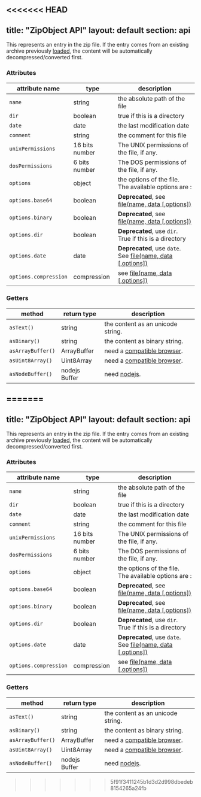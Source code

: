 <<<<<<< HEAD
---
title: "ZipObject API"
layout: default
section: api
---

This represents an entry in the zip file. If the entry comes from an existing
archive previously [loaded]({{site.baseurl}}/documentation/api_jszip/load.html), the content
will be automatically decompressed/converted first.

### Attributes

attribute name              | type        | description
----------------------------|-------------|-------------
`name`                      | string      | the absolute path of the file
`dir`                       | boolean     | true if this is a directory
`date`                      | date        | the last modification date
`comment`                   | string      | the comment for this file
`unixPermissions`           | 16 bits number | The UNIX permissions of the file, if any.
`dosPermissions`            | 6 bits number  | The DOS permissions of the file, if any.
`options`                   | object      | the options of the file. The available options are :
`options.base64`            | boolean     | **Deprecated**, see [file(name, data [,options])]({{site.baseurl}}/documentation/api_jszip/file_data.html)
`options.binary`            | boolean     | **Deprecated**, see [file(name, data [,options])]({{site.baseurl}}/documentation/api_jszip/file_data.html)
`options.dir`               | boolean     | **Deprecated**, use `dir`. True if this is a directory
`options.date`              | date        | **Deprecated**, use `date`. See [file(name, data [,options])]({{site.baseurl}}/documentation/api_jszip/file_data.html)
`options.compression`       | compression | see [file(name, data [,options])]({{site.baseurl}}/documentation/api_jszip/file_data.html)


### Getters

method            | return type   | description
------------------|---------------|-------------
`asText()`        | string        | the content as an unicode string.
`asBinary()`      | string        | the content as binary string.
`asArrayBuffer()` | ArrayBuffer   | need a [compatible browser]({{site.baseurl}}/documentation/api_jszip/support.html).
`asUint8Array()`  | Uint8Array    | need a [compatible browser]({{site.baseurl}}/documentation/api_jszip/support.html).
`asNodeBuffer()`  | nodejs Buffer | need [nodejs]({{site.baseurl}}/documentation/api_jszip/support.html).
=======
---
title: "ZipObject API"
layout: default
section: api
---

This represents an entry in the zip file. If the entry comes from an existing
archive previously [loaded]({{site.baseurl}}/documentation/api_jszip/load.html), the content
will be automatically decompressed/converted first.

### Attributes

attribute name              | type        | description
----------------------------|-------------|-------------
`name`                      | string      | the absolute path of the file
`dir`                       | boolean     | true if this is a directory
`date`                      | date        | the last modification date
`comment`                   | string      | the comment for this file
`unixPermissions`           | 16 bits number | The UNIX permissions of the file, if any.
`dosPermissions`            | 6 bits number  | The DOS permissions of the file, if any.
`options`                   | object      | the options of the file. The available options are :
`options.base64`            | boolean     | **Deprecated**, see [file(name, data [,options])]({{site.baseurl}}/documentation/api_jszip/file_data.html)
`options.binary`            | boolean     | **Deprecated**, see [file(name, data [,options])]({{site.baseurl}}/documentation/api_jszip/file_data.html)
`options.dir`               | boolean     | **Deprecated**, use `dir`. True if this is a directory
`options.date`              | date        | **Deprecated**, use `date`. See [file(name, data [,options])]({{site.baseurl}}/documentation/api_jszip/file_data.html)
`options.compression`       | compression | see [file(name, data [,options])]({{site.baseurl}}/documentation/api_jszip/file_data.html)


### Getters

method            | return type   | description
------------------|---------------|-------------
`asText()`        | string        | the content as an unicode string.
`asBinary()`      | string        | the content as binary string.
`asArrayBuffer()` | ArrayBuffer   | need a [compatible browser]({{site.baseurl}}/documentation/api_jszip/support.html).
`asUint8Array()`  | Uint8Array    | need a [compatible browser]({{site.baseurl}}/documentation/api_jszip/support.html).
`asNodeBuffer()`  | nodejs Buffer | need [nodejs]({{site.baseurl}}/documentation/api_jszip/support.html).
>>>>>>> 5f91f3411245b1d3d2d998dbedeb8154265a24fb
